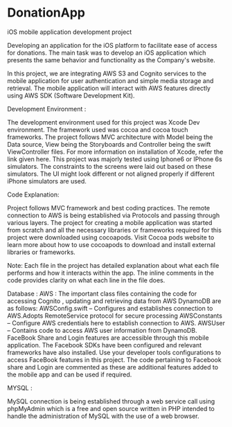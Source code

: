 # DonationApp
iOS mobile application development project


Developing an application for the iOS platform to facilitate ease of access for donations.
The main task was to develop an iOS application which presents the same behavior and functionality as the Company's website. 

In this project, we are integrating AWS S3 and Cognito services to the mobile application for user authentication and simple media storage and retrieval. The mobile application will interact with AWS features directly using AWS SDK (Software Development Kit).

Development Environment :

The development environment used for this project was Xcode Dev environment. The framework used was cocoa and cocoa touch frameworks. The project follows MVC architecture with Model being the Data source, View being the Storyboards and Controller being the swift ViewController files. For more information on installation of Xcode, refer the link given here.
This project was majorly tested using Iphone6 or IPhone 6s simulators. The constraints to the screens were laid out based on these simulators. The UI might look different or not aligned properly if different iPhone simulators are used.

Code Explanation: 

Project follows MVC framework and best coding practices. The remote connection to AWS is being established via Protocols and passing through various layers. The project for creating a mobile application was started from scratch and all the necessary libraries or frameworks required for this project were downloaded using cocoapods. Visit Cocoa pods website to learn more about how to use cocoapods to download and install external libraries or frameworks.

Note: Each file in the project has detailed explanation about what each file performs and how it interacts within the app. The inline comments in the code provides clarity on what each line in the file does. 

Database :
AWS :
The important class files containing the code for accessing Cognito , updating and retrieving data from AWS DynamoDB  are as follows:
AWSConfig.swift – Configures and establishes connection to AWS.Adopts RemoteService protocol for secure processing
AWSConstants – Configure AWS credentials here to establish connection to AWS.
AWSUser – Contains code to access AWS user information from DynamoDB. 
FaceBook Share and Login features are accessible through this mobile application. The Facebook SDKs have been configured and relevant frameworks have also installed. Use your developer tools configurations to access FaceBook features in this project. The code pertaining to Facebook share and Login are commented as these are additional features added to the mobile app and can be used if required. 

MYSQL :

MySQL connection is being established through a web service call using phpMyAdmin which is a free and open source written in PHP intended to handle the administration of MySQL with the use of a web browser.



